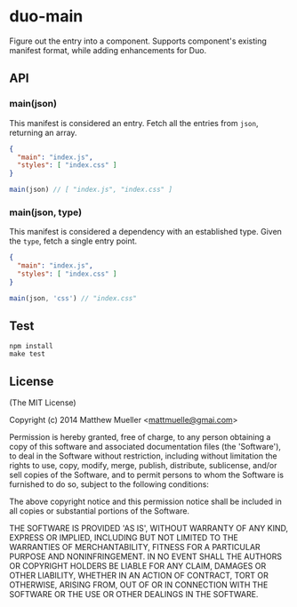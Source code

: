 
# duo-main

  Figure out the entry into a component. Supports component's existing manifest format, while adding enhancements for Duo.

## API

### main(json)

This manifest is considered an entry. Fetch all the entries from `json`, returning an array.

```json
{
  "main": "index.js",
  "styles": [ "index.css" ]
}
```

```js
main(json) // [ "index.js", "index.css" ]
```

### main(json, type)

This manifest is considered a dependency with an established type. Given the `type`, fetch a single entry point.

```json
{
  "main": "index.js",
  "styles": [ "index.css" ]
}
```

```js
main(json, 'css') // "index.css"
```

## Test

```
npm install
make test
```

## License

(The MIT License)

Copyright (c) 2014 Matthew Mueller &lt;mattmuelle@gmai.com&gt;

Permission is hereby granted, free of charge, to any person obtaining
a copy of this software and associated documentation files (the
'Software'), to deal in the Software without restriction, including
without limitation the rights to use, copy, modify, merge, publish,
distribute, sublicense, and/or sell copies of the Software, and to
permit persons to whom the Software is furnished to do so, subject to
the following conditions:

The above copyright notice and this permission notice shall be
included in all copies or substantial portions of the Software.

THE SOFTWARE IS PROVIDED 'AS IS', WITHOUT WARRANTY OF ANY KIND,
EXPRESS OR IMPLIED, INCLUDING BUT NOT LIMITED TO THE WARRANTIES OF
MERCHANTABILITY, FITNESS FOR A PARTICULAR PURPOSE AND NONINFRINGEMENT.
IN NO EVENT SHALL THE AUTHORS OR COPYRIGHT HOLDERS BE LIABLE FOR ANY
CLAIM, DAMAGES OR OTHER LIABILITY, WHETHER IN AN ACTION OF CONTRACT,
TORT OR OTHERWISE, ARISING FROM, OUT OF OR IN CONNECTION WITH THE
SOFTWARE OR THE USE OR OTHER DEALINGS IN THE SOFTWARE.

